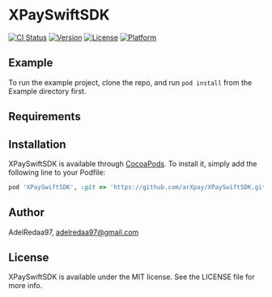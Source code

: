 # XPaySwiftSDK

[![CI Status](https://img.shields.io/travis/AdelRedaa97/XPaySwiftSDK.svg?style=flat)](https://travis-ci.org/AdelRedaa97/XPaySwiftSDK)
[![Version](https://img.shields.io/cocoapods/v/XPaySwiftSDK.svg?style=flat)](https://cocoapods.org/pods/XPaySwiftSDK)
[![License](https://img.shields.io/cocoapods/l/XPaySwiftSDK.svg?style=flat)](https://cocoapods.org/pods/XPaySwiftSDK)
[![Platform](https://img.shields.io/cocoapods/p/XPaySwiftSDK.svg?style=flat)](https://cocoapods.org/pods/XPaySwiftSDK)

## Example

To run the example project, clone the repo, and run `pod install` from the Example directory first.

## Requirements

## Installation

XPaySwiftSDK is available through [CocoaPods](https://cocoapods.org). To install
it, simply add the following line to your Podfile:

```ruby
pod 'XPaySwiftSDK', :git => 'https://github.com/arXpay/XPaySwiftSDK.git'
```

## Author

AdelRedaa97, adelredaa97@gmail.com

## License

XPaySwiftSDK is available under the MIT license. See the LICENSE file for more info.
